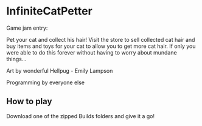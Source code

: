 # InfiniteCatPetter

Game jam entry:

Pet your cat and collect his hair! Visit the store to sell collected cat hair and buy items and toys for your cat to allow you to get more cat hair. If only you were able to do this forever without having to worry about mundane things...

Art by wonderful Hellpug - Emily Lampson

Programming by everyone else 

## How to play

Download one of the zipped Builds folders and give it a go!
